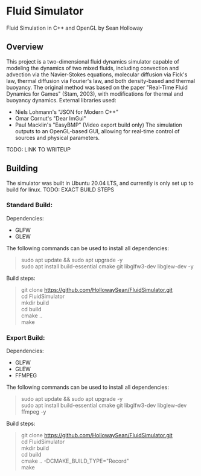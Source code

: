 # Fluid Simulator
Fluid Simulation in C++ and OpenGL by Sean Holloway

## Overview
This project is a two-dimensional fluid dynamics simulator capable of modeling the dynamics of two mixed fluids, including convection and advection via the Navier-Stokes equations, molecular diffusion via Fick's law, thermal diffusion via Fourier's law, and both density-based and thermal buoyancy. 
The original method was based on the paper "Real-Time Fluid Dynamics for Games" (Stam, 2003), with modifications for thermal and buoyancy dynamics.
External libraries used:
- Niels Lohmann's "JSON for Modern C++"
- Omar Cornut's "Dear ImGui"
- Paul Macklin's "EasyBMP" (Video export build only)
The simulation outputs to an OpenGL-based GUI, allowing for real-time control of sources and physical parameters.

TODO: LINK TO WRITEUP

## Building
The simulator was built in Ubuntu 20.04 LTS, and currently is only set up to build for linux.
TODO: EXACT BUILD STEPS

### Standard Build:

Dependencies:
- GLFW
- GLEW

The following commands can be used to install all dependencies:
> sudo apt update && sudo apt upgrade -y <br>
> sudo apt install build-essential cmake git libglfw3-dev libglew-dev -y

Build steps:
> git clone https://github.com/HollowaySean/FluidSimulator.git<br>
> cd FluidSimulator<br>
> mkdir build<br>
> cd build<br>
> cmake ..<br>
> make

### Export Build:

Dependencies:
- GLFW
- GLEW
- FFMPEG

The following commands can be used to install all dependencies:
> sudo apt update && sudo apt upgrade -y <br>
> sudo apt install build-essential cmake git libglfw3-dev libglew-dev ffmpeg -y

Build steps:
> git clone https://github.com/HollowaySean/FluidSimulator.git<br>
> cd FluidSimulator<br>
> mkdir build<br>
> cd build<br>
> cmake .. -DCMAKE_BUILD_TYPE="Record"<br>
> make
